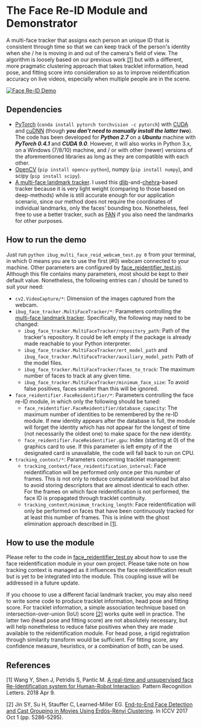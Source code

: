 # The Face Re-ID Module and Demonstrator
A multi-face tracker that assigns each person an unique ID that is consistent through time so that we can keep track of the person's identity when she / he is moving in and out of the camera's field of view. The algorithm is loosely based on our previous work [\[1\]](https://ibug.doc.ic.ac.uk/media/uploads/documents/a_real-time_and_unsupervised_face_re-identification_system_for_human-robot_interaction.pdf) but with a different, more pragmatic clustering approach that takes tracklet information, head pose, and fitting score into consideration so as to improve reidentification accuracy on live videos, especially when multiple people are in the scene.

[![Face Re-ID Demo](https://img.youtube.com/vi/DZ4XFO-56ww/0.jpg)](https://www.youtube.com/watch?v=DZ4XFO-56ww "Face Re-ID Demo")

## Dependencies
* [PyTorch](https://pytorch.org/) (`conda install pytorch torchvision -c pytorch`) with [CUDA](https://developer.nvidia.com/cuda-90-download-archive) and [cuDNN](https://developer.nvidia.com/cudnn) (though ***you don't need to manually install the latter two***). The code has been developed for ***Python 2.7*** on a ***Ubuntu*** machine with ***PyTorch 0.4.1*** and ***CUDA 9.0***. However, it will also works in Python 3.x, on a Windows (7/8/10) machine, and / or with other (newer) versions of the aforementioned libraries as long as they are compatible with each other.
* [OpenCV](https://opencv.org/) (`pip install opencv-python`), numpy (`pip install numpy`), and scipy (`pip install scipy`).
* [A multi-face landmark tracker](https://github.com/IntelligentBehaviourUnderstandingGroup/dlib_and_chehra_stuff). I used this [dlib](http://dlib.net/)-and-[chehra](https://ibug.doc.ic.ac.uk/resources/chehra-tracker-cvpr-2014/)-based tracker because it is very light weight (comparing to those based on deep-methods) while is still accurate enough for our application scenario, since our method does not require the coordinates of individual landmarks, only the faces' bounding box. Nonetheless, feel free to use a better tracker, such as [FAN](https://github.com/1adrianb/2D-and-3D-face-alignment) if you also need the landmarks for other purposes.

## How to run the demo
Just run `python ibug_multi_face_reid_webcam_test.py 0` from your terminal, in which 0 means you are to use the first (#0) webcam connected to your machine. Other parameters are configured by [face_reidentifier_test.ini](./face_reidentifier_test.ini). Although this file contains many parameters, most should be kept to their default value. Nonetheless, the following entries can / should be tuned to suit your need:
* `cv2.VideoCapture/*`: Dimension of the images captured from the webcam.
* `ibug_face_tracker.MultiFaceTracker/*`: Parameters controlling the [multi-face landmark tracker](https://github.com/IntelligentBehaviourUnderstandingGroup/dlib_and_chehra_stuff). Specifically, the following may need to be changed:
    * `ibug_face_tracker.MultiFaceTracker/repository_path`: Path of the tracker's repository. It could be left empty if the package is already made reachable to your Python interpreter.
    * `ibug_face_tracker.MultiFaceTracker/ert_model_path` and `ibug_face_tracker.MultiFaceTracker/auxiliary_model_path`: Path of the model files.
    * `ibug_face_tracker.MultiFaceTracker/faces_to_track`: The maximum number of faces to track at any given time.
    * `ibug_face_tracker.MultiFaceTracker/minimum_face_size`: To avoid false positives, faces smaller than this will be ignored.
* `face_reidentifier.FaceReidentifier/*`: Parameters controlling the face re-ID module, in which only the following should be tuned:
    * `face_reidentifier.FaceReidentifier/database_capacity`: The maximum number of identities to be remembered by the re-ID module. If new identity appears after the database is full, the module will forget the identity which has not appear for the longest of time (not necessarily the oldest one) to make space for the new identity.
    * `face_reidentifier.FaceReidentifier.gpu`: Index (starting at 0) of the graphics card to use. If this parameter is left empty of if the designated card is unavailable, the code will fall back to run on CPU.
* `tracking_context/*`: Parameters concerning tracklet management:
    * `tracking_context/face_reidentification_interval`: Face reidentification will be performed only once per this number of frames. This is not only to reduce computational workload but also to avoid storing descriptors that are almost identical to each other. For the frames on which face reidentification is not performed, the face ID is propagated through tracklet continuity.
    * `tracking_context/minimum_tracking_length`: Face reidentification will only be performed on faces that have been continuously tracked for at least this number of frames. This is inline with the ghost elimination approach described in [\[1\]](https://ibug.doc.ic.ac.uk/media/uploads/documents/a_real-time_and_unsupervised_face_re-identification_system_for_human-robot_interaction.pdf).

## How to use the module
Please refer to the code in [face_reidentifier_test.py](./face_reidentifier_test.py) about how to use the face reidentification module in your own project. Please take note on how tracking context is managed as it influences the face reidentification result but is yet to be integrated into the module. This coupling issue will be addressed in a future update.

If you choose to use a different facial landmark tracker, you may also need to write some code to produce tracklet information, head pose and fitting score. For tracklet information, a simple association technique based on intersection-over-union (IoU) score [\[2\]](http://openaccess.thecvf.com/content_ICCV_2017/papers/Jin_End-To-End_Face_Detection_ICCV_2017_paper.pdf) works quite well in practice. The latter two (head pose and fitting score) are not absolutely necessary, but will help nonetheless to reduce false positives when they are made available to the reidentification module. For head pose, a rigid registration through similarity transform would be sufficient. For fitting score, any confidence measure, heuristics, or a combination of both, can be used.

## References
[1] Wang Y, Shen J, Petridis S, Pantic M. [A real-time and unsupervised face Re-Identification system for Human-Robot Interaction](https://ibug.doc.ic.ac.uk/media/uploads/documents/a_real-time_and_unsupervised_face_re-identification_system_for_human-robot_interaction.pdf). Pattern Recognition Letters. 2018 Apr 9.

[2] Jin SY, Su H, Stauffer C, Learned-Miller EG. [End-to-End Face Detection and Cast Grouping in Movies Using Erdös-Rényi Clustering](http://openaccess.thecvf.com/content_ICCV_2017/papers/Jin_End-To-End_Face_Detection_ICCV_2017_paper.pdf). In ICCV 2017 Oct 1 (pp. 5286-5295).
